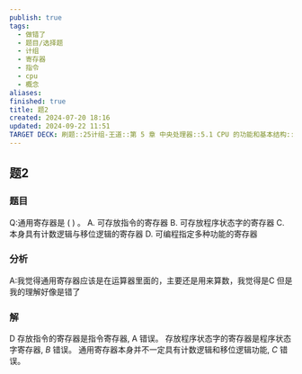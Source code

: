 ```yaml
---
publish: true
tags:
  - 做错了
  - 题目/选择题
  - 计组
  - 寄存器
  - 指令
  - cpu
  - 概念
aliases: 
finished: true
title: 题2
created: 2024-07-20 18:16
updated: 2024-09-22 11:51
TARGET DECK: 刷题::25计组-王道::第 5 章 中央处理器::5.1 CPU 的功能和基本结构::题2
---
```

## 题2
### 题目
Q:通用寄存器是 ( ) 。
A. 可存放指令的寄存器
B. 可存放程序状态字的寄存器
C. 本身具有计数逻辑与移位逻辑的寄存器
D. 可编程指定多种功能的寄存器
### 分析
A:我觉得通用寄存器应该是在运算器里面的，主要还是用来算数，我觉得是C
但是我的理解好像是错了
### 解
D
存放指令的寄存器是指令寄存器, A 错误。
存放程序状态字的寄存器是程序状态字寄存器, $B$ 错误。
通用寄存器本身并不一定具有计数逻辑和移位逻辑功能, $C$ 错误。


